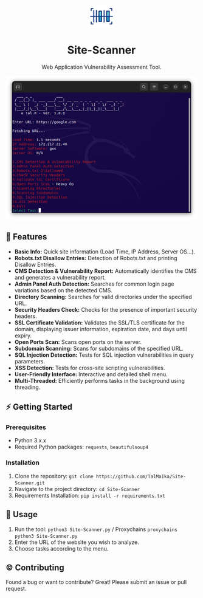 <p align="center"><a href="https://github.com/TalMaIka/Site-Scanner"><img src="src/barcode.png" alt="Site-Scanner icon" height="60"/></a></p>
<h1 align="center">Site-Scanner</h1>
<p align="center">Web Application Vulnerability Assessment Tool.</p>


<p align="center"><a href="https://github.com/TalMaIka/Site-Scanner"><img src="src/Ver-1.8.0.png" alt="Site-Scanner icon" height="380"/></a></p>


## :dart: Features

- **Basic Info:** Quick site information (Load Time, IP Address, Server OS...).
- **Robots.txt Disallow Entries:** Detection of Robots.txt and printing Disallow Entries.
- **CMS Detection & Vulnerability Report:** Automatically identifies the CMS and generates a vulnerability report.
- **Admin Panel Auth Detection:** Searches for common login page variations based on the detected CMS.
- **Directory Scanning:** Searches for valid directories under the specified URL.
- **Security Headers Check:** Checks for the presence of important security headers.
- **SSL Certificate Validation:** Validates the SSL/TLS certificate for the domain, displaying issuer information, expiration date, and days until expiry.
- **Open Ports Scan:** Scans open ports on the server.
- **Subdomain Scanning:** Scans for subdomains of the specified URL.
- **SQL Injection Detection:** Tests for SQL injection vulnerabilities in query parameters.
- **XSS Detection:** Tests for cross-site scripting vulnerabilities.
- **User-Friendly Interface:** Interactive and detailed shell menu.
- **Multi-Threaded:** Efficiently performs tasks in the background using threading.


## :zap: Getting Started

### Prerequisites

- Python 3.x.x
- Required Python packages: `requests`, `beautifulsoup4`

### Installation

1. Clone the repository: `git clone https://github.com/TalMaIka/Site-Scanner.git`
2. Navigate to the project directory: `cd Site-Scanner`
3. Requirements Installation: `pip install -r requirements.txt`

## :rocket: Usage

1. Run the tool: `python3 Site-Scanner.py` / Proxychains `proxychains python3 Site-Scanner.py`
2. Enter the URL of the website you wish to analyze.
3. Choose tasks according to the menu.

## :copyright: Contributing

Found a bug or want to contribute? Great! Please submit an issue or pull request.
